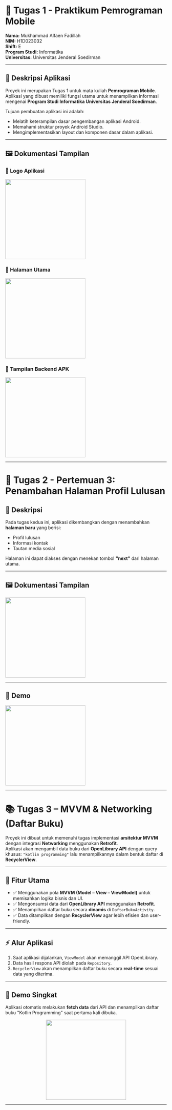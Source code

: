 # 📱 Tugas 1 - Praktikum Pemrograman Mobile  

**Nama:** Mukhammad Alfaen Fadillah  
**NIM:** H1D023032  
**Shift:** E  
**Program Studi:** Informatika  
**Universitas:** Universitas Jenderal Soedirman  

---

## 📖 Deskripsi Aplikasi  
Proyek ini merupakan Tugas 1 untuk mata kuliah **Pemrograman Mobile**.  
Aplikasi yang dibuat memiliki fungsi utama untuk menampilkan informasi mengenai **Program Studi Informatika Universitas Jenderal Soedirman**.  

Tujuan pembuatan aplikasi ini adalah:  
- Melatih keterampilan dasar pengembangan aplikasi Android.  
- Memahami struktur proyek Android Studio.  
- Mengimplementasikan layout dan komponen dasar dalam aplikasi.  

---

## 🖼️ Dokumentasi Tampilan  

### 🔹 Logo Aplikasi  
<img src="https://github.com/alpaenf/If-Unsoed-Mobile/blob/main/app/src/main/res/drawable/Gambar1.jpg" width="250">

### 🔹 Halaman Utama  
<img src="https://github.com/alpaenf/If-Unsoed-Mobile/blob/main/app/src/main/res/drawable/Gambar2.jpg" width="250">

### 🔹 Tampilan Backend APK  
<img src="https://github.com/alpaenf/If-Unsoed-Mobile/blob/main/app/src/main/res/drawable/Gambar3.jpg" width="250">  

---

# 📘 Tugas 2 - Pertemuan 3: Penambahan Halaman Profil Lulusan  

## 📖 Deskripsi  
Pada tugas kedua ini, aplikasi dikembangkan dengan menambahkan **halaman baru** yang berisi:  
- Profil lulusan  
- Informasi kontak  
- Tautan media sosial  

Halaman ini dapat diakses dengan menekan tombol **"next"** dari halaman utama.  

---

## 🖼️ Dokumentasi Tampilan  
<img src="https://github.com/alpaenf/If-Unsoed-Mobile/blob/main/app/src/main/res/drawable/Gambar%20WhatsApp%202025-09-22%20pukul%2022.37.31_76adcdc7.jpg" width="250">

---

## 📸 Demo  
<img src="https://github.com/alpaenf/If-Unsoed-Mobile/blob/main/app/src/main/res/drawable/Demo_Praktikum%20(1).gif" width="250">  

---

# 📚 Tugas 3 – MVVM & Networking (Daftar Buku)  

Proyek ini dibuat untuk memenuhi tugas implementasi **arsitektur MVVM** dengan integrasi **Networking** menggunakan **Retrofit**.  
Aplikasi akan mengambil data buku dari **OpenLibrary API** dengan query khusus: `"kotlin programming"` lalu menampilkannya dalam bentuk daftar di **RecyclerView**.  

---

## 🎯 Fitur Utama  
- ✅ Menggunakan pola **MVVM (Model – View – ViewModel)** untuk memisahkan logika bisnis dan UI.  
- ✅ Mengonsumsi data dari **OpenLibrary API** menggunakan **Retrofit**.  
- ✅ Menampilkan daftar buku secara **dinamis** di `DaftarBukuActivity`.  
- ✅ Data ditampilkan dengan **RecyclerView** agar lebih efisien dan user-friendly.  

---

## ⚡ Alur Aplikasi  
1. Saat aplikasi dijalankan, `ViewModel` akan memanggil API OpenLibrary.  
2. Data hasil respons API diolah pada `Repository`.  
3. `RecyclerView` akan menampilkan daftar buku secara **real-time** sesuai data yang diterima.  

---

## 📸 Demo Singkat  
Aplikasi otomatis melakukan **fetch data** dari API dan menampilkan daftar buku "Kotlin Programming" saat pertama kali dibuka.  

<p align="center">
  <img src="https://github.com/alpaenf/If-Unsoed-Mobile/blob/main/app/src/main/res/raw/demo_pertemuan4.gif" width="250"/>
</p>  

---
